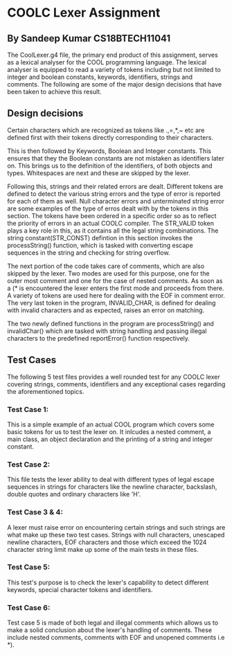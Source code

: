 # COOLC Lexer Assignment 
## By Sandeep Kumar CS18BTECH11041

The CoolLexer.g4 file, the primary end product of this assignment, serves as a lexical analyser for the COOL programming language. The lexical analyser is equipped to read a variety of tokens including but not limited to integer and boolean constants, keywords, identifiers, strings and comments. The following are some of the major design decisions that have been taken to achieve this result.
## Design decisions
Certain characters which are recognized as tokens like .,=,*,~ etc are defined first with their tokens directly corresponding to their characters.

This is then followed by Keywords, Boolean and Integer constants. This ensures that they the Boolean constants are not mistaken as identifiers later on. This brings us to the definition of the identifiers, of both objects and types.
Whitespaces are next and these are skipped by the lexer.

Following this, strings and their related errors are dealt. Different tokens are defined to detect the various string errors and the type of error is reported for each of them as well. Null character errors and unterminated string error are some examples of the type of erros dealt with by the tokens in this section. 
The tokens have been ordered in a specific order so as to reflect the priority of errors in an actual COOLC compiler. The STR_VALID token plays a key role in this, as it contains all the legal string combinations. The string constant(STR_CONST) defintion in this section invokes the processString() function, which is tasked with converting escape sequences in the string and checking for string overflow.

The next portion of the code takes care of comments, which are also skipped by the lexer. Two modes are used for this purpose, one for the outer most comment and one for the case of nested comments. As soon as a (* is encountered the lexer enters the first mode and proceeds from there. A variety of tokens are used here for dealing with the EOF in comment error. 
The very last token in the program, INVALID_CHAR, is defined for dealing with invalid characters and as expected, raises an error on matching.

The two newly defined functions in the program are processString() and invalidChar() which are tasked with string handling and passing illegal characters to the predefined reportError() function respectively.
## Test Cases
The following 5 test files provides a well rounded test for any COOLC lexer covering strings, comments, identifiers and any exceptional cases regarding the aforementioned topics.
### Test Case 1: 
This is a simple example of an actual COOL program which covers some basic tokens for us to test the lexer on. It inlcudes a nested comment, a main class, an object declaration and the printing of a string and integer constant.
### Test Case 2:
This file tests the lexer ability to deal with different types of legal escape sequences in strings for characters like the newline character, backslash, double quotes and ordinary characters like 'H'.
### Test Case 3 & 4:
A lexer must raise error on encountering certain strings and such strings are what make up these two test cases. Strings with null characters, unescaped newline characters, EOF characters and those which exceed the 1024 character string limit make up some of the main tests in these files.
### Test Case 5:
This test's purpose is to check the lexer's capability to detect different keywords, special character tokens and identifiers.
### Test Case 6:
Test case 5 is made of both legal and illegal comments which allows us to make a solid conclusion about the lexer's handling of comments. These include nested comments, comments with EOF and unopened comments i.e *).  


